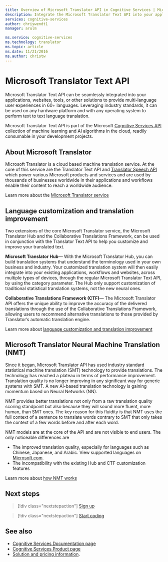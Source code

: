 ```yaml
---
title: Overview of Microsoft Translator API in Cognitive Services | Microsoft Docs
description: Integrate the Microsoft Translator Text API into your applications, websites, tools, and other solutions to provide multi-language user experiences.
services: cognitive-services
author: chriswendt1
manager: arulm

ms.service: cognitive-services
ms.technology: translator
ms.topic: article
ms.date: 11/21/2016
ms.author: christw
---
```


# Microsoft Translator Text API
Microsoft Translator Text API can be seamlessly integrated into your applications, websites, tools, or other solutions to provide multi-language user experiences in 60+ languages. Leveraging industry standards, it can be used on any hardware platform and with any operating system to perform text to text language translation.

Microsoft Translator Text API is part of the Microsoft [Cognitive Services API](https://docs.microsoft.com/en-us/azure/cognitive-services/) collection of machine learning and AI algorithms in the cloud, readily consumable in your development projects.

## About Microsoft Translator
Microsoft Translator is a cloud based machine translation service. At the core of this service are the Translator Text API and [Translator Speech API](https://www.microsoft.com/en-us/translator/speech.aspx) which power various Microsoft products and services and are used by thousands of businesses worldwide in their applications and workflows enable their content to reach a worldwide audience.

Learn more about the [Microsoft Translator service](https://www.microsoft.com/en-us/translator/home.aspx)


## Language customization and translation improvement
Two extensions of the core Microsoft Translator service, the Microsoft Translator Hub and the Collaborative Translations Framework, can be used in conjunction with the Translator Text API to help you customize and improve your translated text.

**Microsoft Translator Hub**&mdash; With the Microsoft Translator Hub, you can build translation systems that understand the terminology used in your own business and industry. Your customized translation system will then easily integrate into your existing applications, workflows and websites, across multiple types of devices, through the regular Microsoft Translator Text API, by using the category parameter. The Hub only support customization of traditional statistical translation systems, not the new neural ones. 

**Collaborative Translations Framework (CTF)**&mdash; The Microsoft Translator API offers the unique ability to improve the accuracy of the delivered translations through the use of the Collaborative Translations Framework, allowing users to recommend alternative translations to those provided by Translator’s automatic translation engine. 

Learn more about [language customization and translation improvement](customization.md)

## Microsoft Translator Neural Machine Translation (NMT)
Since it began, Microsoft Translator API has used industry standard statistical machine translation (SMT) technology to provide translations. The technology has reached a plateau in terms of performance improvement. Translation quality is no longer improving in any significant way for generic systems with SMT.
A new AI-based translation technology is gaining momentum based on Neural Networks (NN).

NMT provides better translations not only from a raw translation quality scoring standpoint but also because they will sound more fluent, more human, than SMT ones. 
The key reason for this fluidity is that NMT uses the full context of a sentence to translate words contrary to SMT that only takes the context of a few words before and after each word.

NMT models are at the core of the API and are not visible to end users. 
The only noticeable differences are
-	The improved translation quality, especially for languages such as Chinese, Japanese, and Arabic. View supported languages on [Microsoft.com](https://www.microsoft.com/en-us/translator/languages.aspx). 
-	The incompatibility with the existing Hub and CTF customization features

Learn more about [how NMT works](https://www.microsoft.com/en-us/translator/mt.aspx#nnt)

## Next steps

> [!div class="nextstepaction"]
> [Sign up](translator-text-how-to-signup.md)

> [!div class="nextstepaction"]
> [Start coding](quickstarts/csharp.md)

## See also
- [Cognitive Services Documentation page](https://docs.microsoft.com/en-us/azure/#pivot=products&panel=cognitive)
- [Cognitive Services Product page](https://azure.microsoft.com/en-us/services/cognitive-services/)
- [Solution and pricing information](https://www.microsoft.com/en-us/translator/default.aspx).

